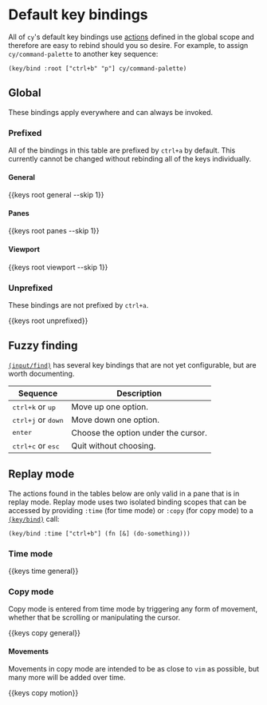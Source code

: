 # Default key bindings

All of `cy`'s default key bindings use [actions](./keybindings.md#actions) defined in the global scope and therefore are easy to rebind should you so desire. For example, to assign `cy/command-palette` to another key sequence:

```janet
(key/bind :root ["ctrl+b" "p"] cy/command-palette)
```

## Global

These bindings apply everywhere and can always be invoked.

### Prefixed

All of the bindings in this table are prefixed by `ctrl+a` by default. This currently cannot be changed without rebinding all of the keys individually.

#### General

{{keys root general --skip 1}}

#### Panes

{{keys root panes --skip 1}}

#### Viewport

{{keys root viewport --skip 1}}

### Unprefixed

These bindings are not prefixed by `ctrl+a`.

{{keys root unprefixed}}

## Fuzzy finding

[`(input/find)`](api.md#inputfind) has several key bindings that are not yet configurable, but are worth documenting.

| Sequence                             | Description                         |
| ------------------------------------ | ----------------------------------- |
| <kbd>ctrl+k</kbd> or <kbd>up</kbd>   | Move up one option.                 |
| <kbd>ctrl+j</kbd> or <kbd>down</kbd> | Move down one option.               |
| <kbd>enter</kbd>                     | Choose the option under the cursor. |
| <kbd>ctrl+c</kbd> or <kbd>esc</kbd>  | Quit without choosing.              |

## Replay mode

The actions found in the tables below are only valid in a pane that is in replay mode. Replay mode uses two isolated binding scopes that can be accessed by providing `:time` (for time mode) or `:copy` (for copy mode) to a [`(key/bind)`](api.md#keybind) call:

```janet
(key/bind :time ["ctrl+b"] (fn [&] (do-something)))
```

### Time mode

{{keys time general}}

### Copy mode

Copy mode is entered from time mode by triggering any form of movement, whether that be scrolling or manipulating the cursor.

{{keys copy general}}

#### Movements

Movements in copy mode are intended to be as close to `vim` as possible, but many more will be added over time.

{{keys copy motion}}
